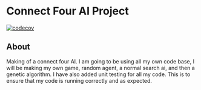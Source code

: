 # Connect Four AI Project

[![codecov](https://codecov.io/github/NyoomNyoom/ConnectFourAI/graph/badge.svg?token=OAAV8T25YP)](https://codecov.io/github/NyoomNyoom/ConnectFourAI)
## About

Making of a connect four AI. I am going to be using all my own code base, I will be making my own game, random agent, a normal search ai, and then a genetic algorithm. I have also added unit testing for all my code. This is to ensure that my code is running correctly and as expected.
